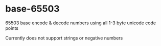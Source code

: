 # base-65503

65503 base encode & decode numbers using all 1-3 byte unicode code points

Currently does not support strings or negative numbers
